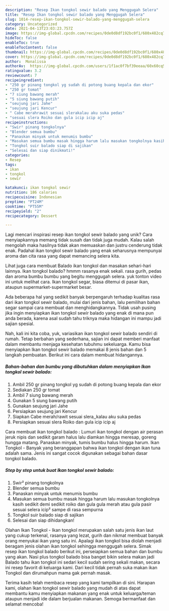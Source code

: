 ```yaml
---
description: "Resep Ikan tongkol sewir balado yang Menggugah Selera"
title: "Resep Ikan tongkol sewir balado yang Menggugah Selera"
slug: 1014-resep-ikan-tongkol-sewir-balado-yang-menggugah-selera
category: Uncategorized
date: 2021-04-13T23:03:23.757Z
image: https://img-global.cpcdn.com/recipes/0de0d8df192bc0f1/680x482cq70/ikan-tongkol-sewir-balado-foto-resep-utama.jpg
hideToc: false
enableToc: true
enableTocContent: false
thumbnail: https://img-global.cpcdn.com/recipes/0de0d8df192bc0f1/680x482cq70/ikan-tongkol-sewir-balado-foto-resep-utama.jpg
cover: https://img-global.cpcdn.com/recipes/0de0d8df192bc0f1/680x482cq70/ikan-tongkol-sewir-balado-foto-resep-utama.jpg
author:  Monalissa
authorAv:  https://img-global.cpcdn.com/users/1f1ac0f7bf39eeaa/60x60cq50/avatar.jpg
ratingvalue: 3.2
reviewcount: 7
recipeingredient:
- "250 gr pinang tongkol yg sudah di potong buang kepala dan ekor"
- "250 gr tomat"
- "7 siung bawang merah"
- "5 siung bawang putih"
- "seujung jari Jahe"
- "seujung jari Kencur"
- " Cabe merahrawit sesuai slerakalau aku suka pedas"
- "sesuai slera Roiko dan gula icip icip aj"
recipeinstructions:
- "Swir² pinang tongkolnya"
- "Blender semua bumbu"
- "Panaskan minyak untuk menumis bumbu"
- "Masukan semua bumbu masak hingga harum lalu masukan tongkolnya kasih sedikit demi sedikit roiko dan gula gula merah atau gula pasir sesuai selera icip² sampe di rasa sempurna"
- "Tongkol suir balado siap di sajikan"
- "Selesai dan siap dinikmati!"
categories:
- Resep
tags:
- ikan
- tongkol
- sewir

katakunci: ikan tongkol sewir 
nutrition: 186 calories
recipecuisine: Indonesian
preptime: "PT24M"
cooktime: "PT55M"
recipeyield: "2"
recipecategory: Dessert

---
```



Lagi mencari inspirasi resep ikan tongkol sewir balado yang unik? Cara menyiapkannya memang tidak susah dan tidak juga mudah. Kalau salah mengolah maka hasilnya tidak akan memuaskan dan justru cenderung tidak enak. Padahal ikan tongkol sewir balado yang enak seharusnya mempunyai aroma dan cita rasa yang dapat memancing selera kita.


Lihat juga cara membuat Balado ikan tongkol dan masakan sehari-hari lainnya. Ikan tongkol balado? hmmm rasanya enak sekali. rasa gurih, pedas dan aroma bumbu bumbu yang begitu menggugah selera. yuk tonton video ini untuk melihat cara. Ikan tongkol segar, biasa ditemui di pasar ikan, ataupun supermarket-supermarket besar.

Ada beberapa hal yang sedikit banyak berpengaruh terhadap kualitas rasa dari ikan tongkol sewir balado, mulai dari jenis bahan, lalu pemilihan bahan segar sampai cara membuat dan menghidangkannya. Tidak usah pusing jika ingin menyiapkan ikan tongkol sewir balado yang enak di mana pun anda berada, karena asal sudah tahu triknya maka hidangan ini mampu jadi sajian spesial.


Nah, kali ini kita coba, yuk, variasikan ikan tongkol sewir balado sendiri di rumah. Tetap berbahan yang sederhana, sajian ini dapat memberi manfaat dalam membantu menjaga kesehatan tubuhmu sekeluarga. Kamu bisa menyiapkan Ikan tongkol sewir balado memakai 8 jenis bahan dan 5 langkah pembuatan. Berikut ini cara dalam membuat hidangannya.

<!--inarticleads1-->

##### Bahan-bahan dan bumbu yang dibutuhkan dalam menyiapkan Ikan tongkol sewir balado:

1. Ambil 250 gr pinang tongkol yg sudah di potong buang kepala dan ekor
1. Sediakan 250 gr tomat
1. Ambil 7 siung bawang merah
1. Gunakan 5 siung bawang putih
1. Gunakan seujung jari Jahe
1. Persiapkan seujung jari Kencur
1. Siapkan  Cabe merah/rawit sesuai slera,,kalau aku suka pedas
1. Persiapkan sesuai slera Roiko dan gula icip icip aj


Cara membuat ikan tongkol balado : Lumuri ikan tongkol dengan air perasan jeruk nipis dan sedikit garam halus lalu diamkan hingga meresap, goreng hungga matang. Panaskan minyak, tumis bumbu halus hingga harum. Ikan Tongkol - Banyak yang beranggapan bahwa ikan tongkol dengan ikan tuna adalah sama. Jenis ini sangat cocok digunakan sebagai bahan dasar tongkol balado. 

<!--inarticleads2-->

##### Step by step untuk buat Ikan tongkol sewir balado:

1. Swir² pinang tongkolnya
1. Blender semua bumbu
1. Panaskan minyak untuk menumis bumbu
1. Masukan semua bumbu masak hingga harum lalu masukan tongkolnya kasih sedikit demi sedikit roiko dan gula gula merah atau gula pasir sesuai selera icip² sampe di rasa sempurna
1. Tongkol suir balado siap di sajikan
1. Selesai dan siap dihidangkan!

Olahan Ikan Tongkol - Ikan tongkol merupakan salah satu jenis ikan laut yang cukup terkenal, rasanya yang lezat, gurih dan nikmat membuat banyak orang menyukai ikan yang satu ini. Apalagi ikan tongkol bisa diolah menjadi beragam jenis olahan ikan tongkol sehingga menggugah selera. Simak resep ikan tongkol balado berikut ini, perseiapkan semua bahan dan bumbu yang akan. Nasi plus tongkol balado bisa banget bikin selera makan jadi Balado tahu ikan tongkol ini sedari kecil sudah sering sekali makan, secara ini resep favorit di keluarga kami. Dari kecil tidak pernah suka makan ikan Tongkol dan dirumahpun mama gak pernah masak. 

Terima kasih telah membaca resep yang kami tampilkan di sini. Harapan kami, olahan Ikan tongkol sewir balado yang mudah di atas dapat membantu kamu menyiapkan makanan yang enak untuk keluarga/teman ataupun menjadi ide dalam berjualan makanan. Semoga bermanfaat dan selamat mencoba!
